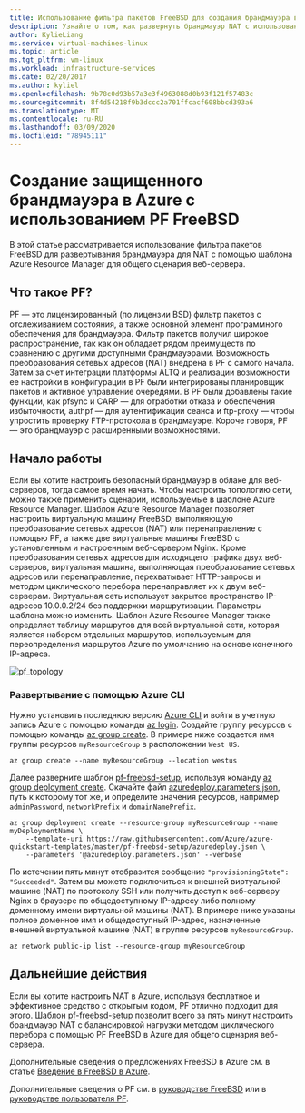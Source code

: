 ```yaml
---
title: Использование фильтра пакетов FreeBSD для создания брандмауэра в Azure
description: Узнайте о том, как развернуть брандмауэр NAT с использованием PF FreeBSD в Azure.
author: KylieLiang
ms.service: virtual-machines-linux
ms.topic: article
ms.tgt_pltfrm: vm-linux
ms.workload: infrastructure-services
ms.date: 02/20/2017
ms.author: kyliel
ms.openlocfilehash: 9b78c0d93b57a3e3f4963088d0b93f121f57483c
ms.sourcegitcommit: 8f4d54218f9b3dccc2a701ffcacf608bbcd393a6
ms.translationtype: MT
ms.contentlocale: ru-RU
ms.lasthandoff: 03/09/2020
ms.locfileid: "78945111"
---
```

# <a name="how-to-use-freebsds-packet-filter-to-create-a-secure-firewall-in-azure"></a>Создание защищенного брандмауэра в Azure с использованием PF FreeBSD
В этой статье рассматривается использование фильтра пакетов FreeBSD для развертывания брандмауэра для NAT с помощью шаблона Azure Resource Manager для общего сценария веб-сервера.

## <a name="what-is-pf"></a>Что такое PF?
PF — это лицензированный (по лицензии BSD) фильтр пакетов с отслеживанием состояния, а также основной элемент программного обеспечения для брандмауэра. Фильтр пакетов получил широкое распространение, так как он обладает рядом преимуществ по сравнению с другими доступными брандмауэрами. Возможность преобразования сетевых адресов (NAT) внедрена в PF с самого начала. Затем за счет интеграции платформы ALTQ и реализации возможности ее настройки в конфигурации в PF были интегрированы планировщик пакетов и активное управление очередями. В PF были добавлены такие функции, как pfsync и CARP — для отработки отказа и обеспечения избыточности, authpf — для аутентификации сеанса и ftp-proxy — чтобы упростить проверку FTP-протокола в брандмауэре. Короче говоря, PF — это брандмауэр с расширенными возможностями. 

## <a name="get-started"></a>Начало работы
Если вы хотите настроить безопасный брандмауэр в облаке для веб-серверов, тогда самое время начать. Чтобы настроить топологию сети, можно также применить сценарии, используемые в шаблоне Azure Resource Manager.
Шаблон Azure Resource Manager позволяет настроить виртуальную машину FreeBSD, выполняющую преобразование сетевых адресов (NAT) или перенаправление с помощью PF, а также две виртуальные машины FreeBSD с установленным и настроенным веб-сервером Nginx. Кроме преобразования сетевых адресов для исходящего трафика двух веб-серверов, виртуальная машина, выполняющая преобразование сетевых адресов или перенаправление, перехватывает HTTP-запросы и методом циклического перебора перенаправляет их к двум веб-серверам. Виртуальная сеть использует закрытое пространство IP-адресов 10.0.0.2/24 без поддержки маршрутизации. Параметры шаблона можно изменить. Шаблон Azure Resource Manager также определяет таблицу маршрутов для всей виртуальной сети, которая является набором отдельных маршрутов, используемым для переопределения маршрутов Azure по умолчанию на основе конечного IP-адреса. 

![pf_topology](./media/freebsd-pf-nat/pf_topology.jpg)
    
### <a name="deploy-through-azure-cli"></a>Развертывание с помощью Azure CLI
Нужно установить последнюю версию [ Azure CLI](/cli/azure/install-az-cli2) и войти в учетную запись Azure с помощью команды [az login](/cli/azure/reference-index). Создайте группу ресурсов с помощью команды [az group create](/cli/azure/group). В примере ниже создается имя группы ресурсов `myResourceGroup` в расположении `West US`.

```azurecli
az group create --name myResourceGroup --location westus
```

Далее разверните шаблон [pf-freebsd-setup](https://github.com/Azure/azure-quickstart-templates/tree/master/pf-freebsd-setup), используя команду [az group deployment create](/cli/azure/group/deployment). Скачайте файл [azuredeploy.parameters.json](https://github.com/Azure/azure-quickstart-templates/blob/master/pf-freebsd-setup/azuredeploy.parameters.json), путь к которому тот же, и определите значения ресурсов, например `adminPassword`, `networkPrefix` и `domainNamePrefix`. 

```azurecli
az group deployment create --resource-group myResourceGroup --name myDeploymentName \
    --template-uri https://raw.githubusercontent.com/Azure/azure-quickstart-templates/master/pf-freebsd-setup/azuredeploy.json \
    --parameters '@azuredeploy.parameters.json' --verbose
```

По истечении пять минут отобразится сообщение `"provisioningState": "Succeeded"`. Затем вы можете подключиться к внешней виртуальной машине (NAT) по протоколу SSH или получить доступ к веб-серверу Nginx в браузере по общедоступному IP-адресу либо полному доменному имени виртуальной машины (NAT). В примере ниже указаны полное доменное имя и общедоступный IP-адрес, назначенные внешней виртуальной машине (NAT) в группе ресурсов `myResourceGroup`. 

```azurecli
az network public-ip list --resource-group myResourceGroup
```
    
## <a name="next-steps"></a>Дальнейшие действия
Если вы хотите настроить NAT в Azure, используя бесплатное и эффективное средство с открытым кодом, PF отлично подходит для этого. Шаблон [pf-freebsd-setup](https://github.com/Azure/azure-quickstart-templates/tree/master/pf-freebsd-setup) позволит всего за пять минут настроить брандмауэр NAT с балансировкой нагрузки методом циклического перебора с помощью PF FreeBSD в Azure для общего сценария веб-сервера. 

Дополнительные сведения о предложениях FreeBSD в Azure см. в статье [Введение в FreeBSD в Azure](freebsd-intro-on-azure.md).

Дополнительные сведения о PF см. в [руководстве FreeBSD](https://www.freebsd.org/doc/handbook/firewalls-pf.html) или в [руководстве пользователя PF](https://www.freebsd.org/doc/handbook/firewalls-pf.html).
